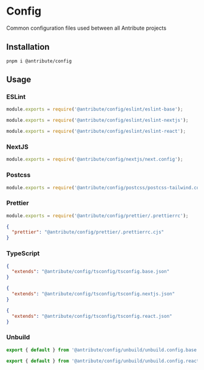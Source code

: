 # Config

Common configuration files used between all Antribute projects

## Installation

```
pnpm i @antribute/config
```

## Usage

### ESLint

```javascript
module.exports = require('@antribute/config/eslint/eslint-base');
```

```javascript
module.exports = require('@antribute/config/eslint/eslint-nextjs');
```

```javascript
module.exports = require('@antribute/config/eslint/eslint-react');
```

### NextJS

```javascript
module.exports = require('@antribute/config/nextjs/next.config');
```

### Postcss

```javascript
module.exports = require('@antribute/config/postcss/postcss-tailwind.config');
```

### Prettier

```javascript
module.exports = require('@antribute/config/prettier/.prettierrc');
```

```json
{
  "prettier": "@antribute/config/prettier/.prettierrc.cjs"
}
```

### TypeScript

```json
{
  "extends": "@antribute/config/tsconfig/tsconfig.base.json"
}
```

```json
{
  "extends": "@antribute/config/tsconfig/tsconfig.nextjs.json"
}
```

```json
{
  "extends": "@antribute/config/tsconfig/tsconfig.react.json"
}
```

### Unbuild

```javascript
export { default } from '@antribute/config/unbuild/unbuild.config.base.ts';
```

```javascript
export { default } from '@antribute/config/unbuild/unbuild.config.react.ts';
```

